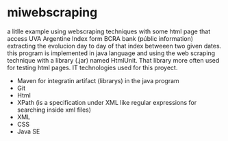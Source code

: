# miwebscraping
a litlle example using webscraping techniques with some html page that access UVA Argentine Index form BCRA bank (públic information) extracting the evolucion day to day of that index betweeen two given dates.
this program is implemented in java language and using the web scraping technique with a library (.jar) named HtmlUnit.
That library more often used for testing html pages.
IT technologies used for this proyect.
* Maven for integratin artifact (librarys) in the java program
* Git
* Html
* XPath (is a specification under XML like regular expressions for searching inside xml files)
* XML
* CSS
* Java SE
